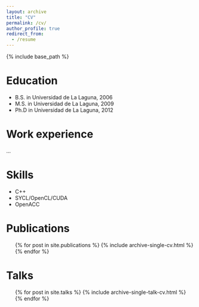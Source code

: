 ```yaml
---
layout: archive
title: "CV"
permalink: /cv/
author_profile: true
redirect_from:
  - /resume
---
```


{% include base_path %}

Education
======
* B.S. in Universidad de La Laguna, 2006
* M.S. in Universidad de La Laguna, 2009
* Ph.D in Universidad de La Laguna, 2012

Work experience
======
...
  
Skills
======
* C++
* SYCL/OpenCL/CUDA
* OpenACC

Publications
======
  <ul>{% for post in site.publications %}
    {% include archive-single-cv.html %}
  {% endfor %}</ul>
  
Talks
======
  <ul>{% for post in site.talks %}
    {% include archive-single-talk-cv.html %}
  {% endfor %}</ul>
  
  